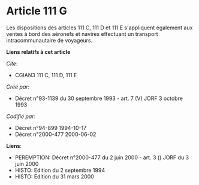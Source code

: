 # Article 111 G

Les dispositions des articles 111 C, 111 D et 111 E s'appliquent également aux ventes à bord des aéronefs et navires
effectuant un transport intracommunautaire de voyageurs.

**Liens relatifs à cet article**

_Cite_:

  - CGIAN3 111 C, 111 D, 111 E

_Créé par_:

  - Décret n°93-1139 du 30 septembre 1993 - art. 7 (V) JORF 3 octobre 1993

_Codifié par_:

  - Décret n°94-899 1994-10-17
  - Décret n°2000-477 2000-06-02

**Liens**:

  - PEREMPTION: Décret n°2000-477 du 2 juin 2000 - art. 3 () JORF du 3 juin 2000
  - HISTO: Edition du 2 septembre 1994
  - HISTO: Edition du 31 mars 2000
